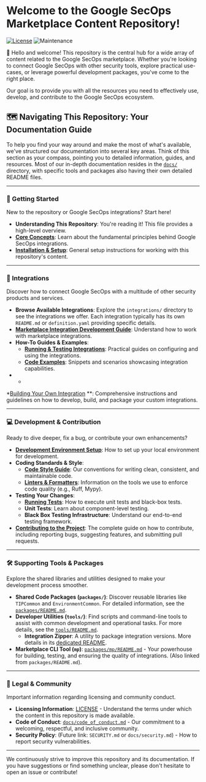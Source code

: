 # Welcome to the Google SecOps Marketplace Content Repository!

[![License](https://img.shields.io/badge/License-Apache%202.0-blue.svg)](LICENSE)
![Maintenance](https://img.shields.io/maintenance/yes/2025)

👋 Hello and welcome! This repository is the central hub for a wide array of content
related to the Google SecOps marketplace. Whether you're looking to connect Google
SecOps with other security tools, explore practical use-cases, or leverage powerful
development packages, you've come to the right place.

Our goal is to provide you with all the resources you need to effectively use, develop,
and contribute to the Google SecOps ecosystem.

## 🗺️ Navigating This Repository: Your Documentation Guide

To help you find your way around and make the most of what's available, we've structured
our documentation into several key areas.
Think of this section as your compass,
pointing you to detailed information, guides, and resources. Most of our in-depth
documentation resides in the [`docs/`](./docs/) directory, with specific tools and
packages also having their own detailed README files.

---

### 🚀 Getting Started

New to the repository or Google SecOps integrations? Start here!

* **Understanding This Repository**: You're reading it!
  This file provides a high-level overview.
* **[Core Concepts](./docs/core_concepts.md)**: Learn about the
  fundamental principles behind Google SecOps integrations.
* **[Installation & Setup](./docs/installation_guide.mp)**: General setup instructions
  for working with this repository's content.

---

### 🔗 Integrations

Discover how to connect Google SecOps with a multitude of other security products and
services.

* **Browse Available Integrations**: Explore the `integrations/` directory to see the
  integrations we offer. Each integration typically has its own `README.md` or
  `definition.yaml` providing specific details.
* **[Marketplace Integration Development Guide](./docs/development/readme.md)**:
  Understand how to
  work with marketplace integrations.
* **How-To Guides & Examples**:
    * **[Running & Testing Integrations](./docs/development/integrations/tests)**:
      Practical guides on configuring and
      using the integrations.
    * **[Code Examples](./docs/development/integrations/examples.md)**: Snippets and
      scenarios showcasing integration capabilities.
*
    *
*[Building Your Own Integration](./docs/development/integrations/creating_integrations.md)
**:
Comprehensive
instructions and guidelines on how to develop, build, and package your custom
integrations.

---

### 💻 Development & Contribution

Ready to dive deeper, fix a bug, or contribute your own enhancements?

* **[Development Environment Setup](docs/development/setup.md)**: How to set up your
  local environment for development.
* **Coding Standards & Style**:
    * **[Code Style Guide](docs/development/code_style.md)**: Our
      conventions for writing clean, consistent, and maintainable code.
    * **[Linters & Formatters](docs/development/linters_formatters.md)**: Information on
      the tools we use to
      enforce code quality (e.g., Ruff, Mypy).
* **Testing Your Changes**:
    * **[Running Tests](./docs/integrations/development/running_tests.md)**: How to
      execute unit tests and black-box tests.
    * **Unit Tests**: Learn about component-level testing.
    * **Black Box Testing Infrastructure**: Understand our end-to-end testing framework.
* **[Contributing to the Project](./docs/conteibuting.md)**: The complete guide on how
  to contribute, including reporting bugs, suggesting
  features, and submitting pull requests.

---

### 🛠️ Supporting Tools & Packages

Explore the shared libraries and utilities designed to make your development process
smoother.

* **Shared Code Packages (`packages/`)**: Discover reusable libraries like `TIPCommon`
  and `EnvironmentCommon`. For detailed information, see the [
  `packages/README.md`](./packages/README.md).
* **Developer Utilities (`tools/`)**: Find scripts and command-line tools to assist with
  common development and operational tasks. For more details, see the [
  `tools/README.md`](./tools/README.md).
    * **Integration Zipper**: A utility to package integration versions. More details in
      its [dedicated README](./tools/zip_integration_by_version/README.md).
* **Marketplace CLI Tool (`mp`)**: [`packages/mp/README.md`](./packages/mp/README.md) -
  Your powerhouse for building, testing, and ensuring the quality of integrations. (Also
  linked from `packages/README.md`).

---

### 📜 Legal & Community

Important information regarding licensing and community conduct.

* **Licensing Information**: [LICENSE](./LICENSE) - Understand the terms under which the
  content in this repository is made available.
* **Code of Conduct**: [`docs/code_of_conduct.md`](./docs/code_of_conduct.md) - Our
  commitment to a welcoming, respectful, and inclusive community.
* **Security Policy**: (Future link: `SECURITY.md` or `docs/security.md`) - How to
  report security vulnerabilities.

---

We continuously strive to improve this repository and its documentation. If you have
suggestions or find something unclear, please don't hesitate to open an issue or
contribute!